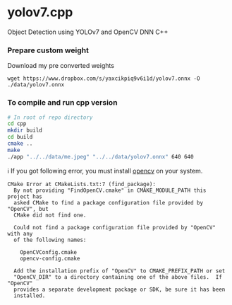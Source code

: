 
# yolov7.cpp
Object Detection using YOLOv7 and OpenCV DNN C++

### Prepare custom weight
Download my pre converted weights
```shell
wget https://www.dropbox.com/s/yaxcikpiq9v6i1d/yolov7.onnx -O ./data/yolov7.onnx
```

### To compile and run cpp version
```bash
# In root of repo directory
cd cpp
mkdir build
cd build
cmake ..
make
./app "../../data/me.jpeg" "../../data/yolov7.onnx" 640 640
```

:information_source: If you got following error, you must install [opencv](https://github.com/opencv/opencv) on your system.
```
CMake Error at CMakeLists.txt:7 (find_package):
  By not providing "FindOpenCV.cmake" in CMAKE_MODULE_PATH this project has
  asked CMake to find a package configuration file provided by "OpenCV", but
  CMake did not find one.

  Could not find a package configuration file provided by "OpenCV" with any
  of the following names:

    OpenCVConfig.cmake
    opencv-config.cmake

  Add the installation prefix of "OpenCV" to CMAKE_PREFIX_PATH or set
  "OpenCV_DIR" to a directory containing one of the above files.  If "OpenCV"
  provides a separate development package or SDK, be sure it has been
  installed.
```